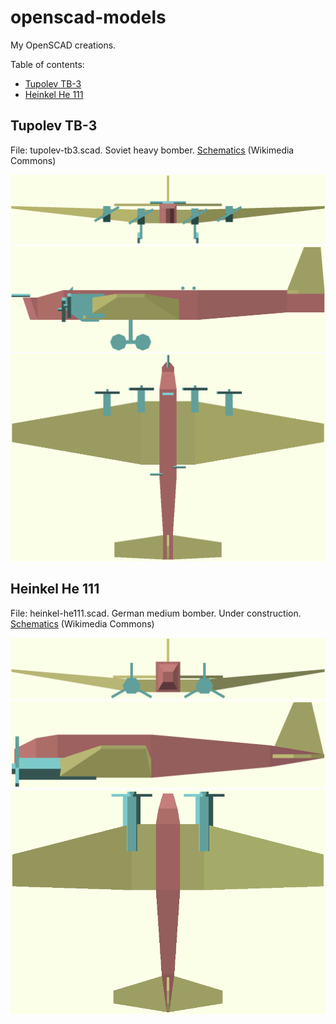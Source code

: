 # openscad-models
My OpenSCAD creations.

Table of contents:
* [Tupolev TB-3](#tupolev-tb-3)
* [Heinkel He 111](#heinkel-he-111)

## Tupolev TB-3
File: tupolev-tb3.scad. Soviet heavy bomber. [Schematics](https://commons.wikimedia.org/wiki/File:Tupoljev_TB-3.svg) (Wikimedia Commons)

![front view](tupolev-tb3-front.png)
![left view](tupolev-tb3-left.png)
![top view](tupolev-tb3-top.png)

## Heinkel He 111
File: heinkel-he111.scad. German medium bomber. Under construction. [Schematics](https://commons.wikimedia.org/wiki/File:Heinkel_He_111_H-1_3-view_line_drawing.svg) (Wikimedia Commons)

![front view](heinkel-he111-front.png)
![left view](heinkel-he111-left.png)
![top view](heinkel-he111-top.png)
